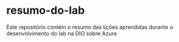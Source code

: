 # resumo-do-lab
Este repositório contém o resumo das lições aprendidas durante o desenvolvimento do lab na DIO sobre Azure
